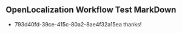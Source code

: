 ## OpenLocalization Workflow Test MarkDown
* 793d40fd-39ce-415c-80a2-8ae4f32a15ea thanks!

<!--HONumber=Jul16_HO3-->


